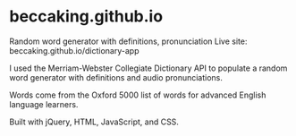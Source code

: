 # beccaking.github.io
Random word generator with definitions, pronunciation
Live site: beccaking.github.io/dictionary-app

I used the Merriam-Webster Collegiate Dictionary API to populate a random word generator with definitions and audio pronunciations.

Words come from the Oxford 5000 list of words for advanced English language learners.

Built with jQuery, HTML, JavaScript, and CSS. 

